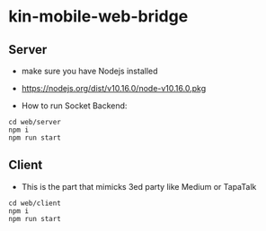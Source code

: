 # kin-mobile-web-bridge


## Server

* make sure you have Nodejs installed
- https://nodejs.org/dist/v10.16.0/node-v10.16.0.pkg

* How to run Socket Backend:
```
cd web/server
npm i
npm run start
```

## Client

* This is the part that mimicks 3ed party like Medium or TapaTalk

```
cd web/client
npm i
npm run start
```
